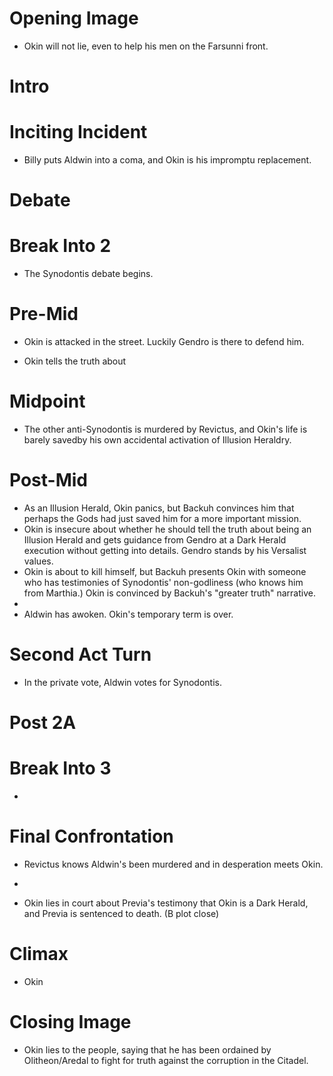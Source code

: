 # Opening Image
- Okin will not lie, even to help his men on the Farsunni front. 
# Intro

# Inciting Incident
- Billy puts Aldwin into a coma, and Okin is his impromptu replacement.
# Debate

# Break Into 2
- The Synodontis debate begins.
# Pre-Mid

- Okin is attacked in the street. Luckily Gendro is there to defend him.

- Okin tells the truth about 
# Midpoint
- The other anti-Synodontis is murdered by Revictus, and Okin's life is barely savedby his own accidental activation of Illusion Heraldry.
# Post-Mid
- As an Illusion Herald, Okin panics, but Backuh convinces him that perhaps the Gods had just saved him for a more important mission.
- Okin is insecure about whether he should tell the truth about being an Illusion Herald and gets guidance from Gendro at a Dark Herald execution without getting into details. Gendro stands by his Versalist values.
- Okin is about to kill himself, but Backuh presents Okin with someone who has testimonies of Synodontis' non-godliness (who knows him from Marthia.) Okin is convinced by Backuh's "greater truth" narrative.
- 
- Aldwin has awoken. Okin's temporary term is over.
# Second Act Turn
- In the private vote, Aldwin votes for Synodontis.
# Post 2A

# Break Into 3
- 
# Final Confrontation
- Revictus knows Aldwin's been murdered and in desperation meets Okin.
- 

- Okin lies in court about Previa's testimony that Okin is a Dark Herald, and Previa is sentenced to death. (B plot close)
# Climax
- Okin 
# Closing Image
- Okin lies to the people, saying that he has been ordained by Olitheon/Aredal to fight for truth against the corruption in the Citadel.
